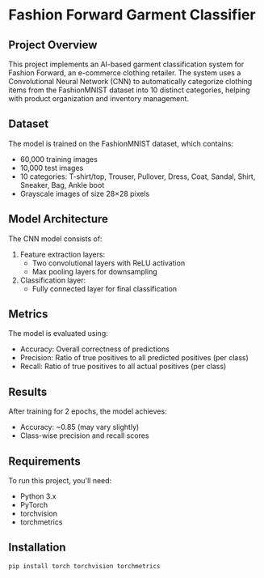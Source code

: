 # Fashion Forward Garment Classifier

## Project Overview
This project implements an AI-based garment classification system for Fashion Forward, an e-commerce clothing retailer. The system uses a Convolutional Neural Network (CNN) to automatically categorize clothing items from the FashionMNIST dataset into 10 distinct categories, helping with product organization and inventory management.

## Dataset
The model is trained on the FashionMNIST dataset, which contains:
- 60,000 training images
- 10,000 test images
- 10 categories: T-shirt/top, Trouser, Pullover, Dress, Coat, Sandal, Shirt, Sneaker, Bag, Ankle boot
- Grayscale images of size 28×28 pixels

## Model Architecture
The CNN model consists of:
1. Feature extraction layers:
   - Two convolutional layers with ReLU activation
   - Max pooling layers for downsampling
2. Classification layer:
   - Fully connected layer for final classification

## Metrics
The model is evaluated using:
- Accuracy: Overall correctness of predictions
- Precision: Ratio of true positives to all predicted positives (per class)
- Recall: Ratio of true positives to all actual positives (per class)

## Results
After training for 2 epochs, the model achieves:
- Accuracy: ~0.85 (may vary slightly)
- Class-wise precision and recall scores

## Requirements
To run this project, you'll need:
- Python 3.x
- PyTorch
- torchvision
- torchmetrics

## Installation
```bash
pip install torch torchvision torchmetrics
